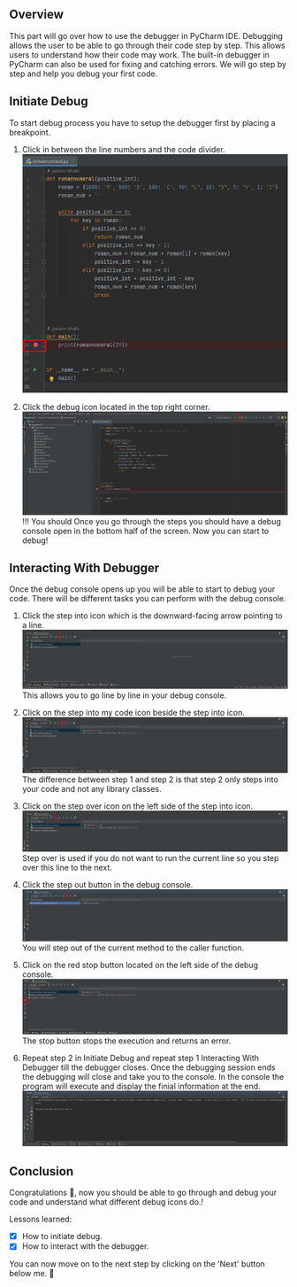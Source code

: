 ## Overview

This part will go over how to use the debugger in PyCharm IDE. Debugging allows the user to be able to go through their code step by step. This allows users to understand how their code may work. The built-in debugger in PyCharm can also be used for fixing and catching errors. We will go step by step and help you debug your first code.  

## Initiate Debug

To start debug process you have to setup the debugger first by placing a breakpoint. 

1. Click in between the line numbers and the code divider.
![Breakpoint](/images/debug-photo/Breakpoint.png)

2. Click the debug icon located in the top right corner.
![Debug Icon](/images/debug-photo/debugicon.png)
!!! You should
    Once you go through the steps you should have a debug console open in the bottom half of the screen. Now you can start to debug!

## Interacting With Debugger

Once the debug console opens up you will be able to start to debug your code. There will be different tasks you can perform with the debug console.

1. Click the step into icon which is the downward-facing arrow pointing to a line.
![Step Into Icon](/images/debug-photo/stepinto.png)
This allows you to go line by line in your debug console.

2. Click on the step into my code icon beside the step into icon.
![Step Into My Code Icon](/images/debug-photo/stepIntoMyCode.png)
The difference between step 1 and step 2 is that step 2 only steps into your code and not any library classes.

3. Click on the step over icon on the left side of the step into icon.
![Step Over](/images/debug-photo/stepOver.png)
Step over is used if you do not want to run the current line so you step over this line to the next.

4. Click the step out button in the debug console.
![Step Out](/images/debug-photo/stepOut.png)
You will step out of the current method to the caller function.

5. Click on the red stop button located on the left side of the debug console.
![Stop](/images/debug-photo/stop.png)
The stop button stops the execution and returns an error.

6. Repeat step 2 in Initiate Debug and repeat step 1 Interacting With Debugger till the debugger closes.
Once the debugging session ends the debugging will close and take you to the console. In the console the program will execute and display the finial information at the end. 
![Done](/images/debug-photo/done.png)

## Conclusion

Congratulations 🎉, now you should be able to go through and debug your code and understand what different debug icons do.!

Lessons learned:

- [x] How to initiate debug.
- [x] How to interact with the debugger.

You can now move on to the next step by clicking on the 'Next' button below me. :partying_face:
